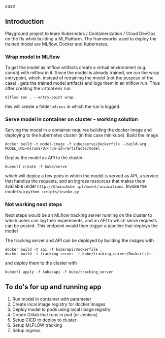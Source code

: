 _case_

## Introduction

Playground project to learn Kubernetes / Containerization / Cloud DevOps on the fly while building a MLPlatform. 
The frameworks used to deploy the trained model are MLflow, Docker and Kubernetes. 

### Wrap model in MLflow

To get the model as mlflow artifacts create a virtual environment (e.g. conda) with mlflow in it. Since the model
is already trained, we run the wrap entrypoint, which, instead of retraining the model (not the purpose of the case)
, gets the trained model artifacts and logs them in an mlflow run. Thus after creating the virtual env run

```commandline
mlflow run . --entry-point wrap
```
this will create a folder `mlruns` in which the run is logged.

### Serve model in container on cluster - working solution 

Serving the model in a container requires building the docker image and deploying to the kubernetes cluster (in this case minikube).
Build the image
```commandline
docker build -t model-image -f kube/serve/Dockerfile --build-arg MODEL_URI=mlruns/0/<run-id>/artifacts/model .
```
Deploy the model as API to the cluster
```commandline
kubectl create -f kube/serve
```
which will deploy a few pods in which the model is served as API, a service that handles the requests,
and an ingress resources that makes them available under `http://$(minikube ip)/model/invocations`. Invoke the model
via `python scripts/invoke.py`

### Not working next steps

Next steps would be an MLflow tracking server running on the cluster to which users can log their experiments, and
an API to which serve requests can be posted. This endpoint would then trigger a pipeline that deploys the model

The tracking server and API can be deployed by building the images with
```commandline
docker build -t api -f kube/api/Dockerfile .
docker build -t tracking-server -f kube/tracking_server/Dockerfile .
```
and deploy them to the cluster with
```commandline
kubectl apply -f kube/api -f kube/tracking_server
```


## To do's for up and running app
1. Run model in container with parameter
2. Create local image registry for docker images
3. Deploy model to pods using local image registry
4. Create Gitlab that runs in pod (or Jenkins)
5. Setup CICD to deploy to cluster
6. Setup MLFLOW tracking
7. Setup ingress
